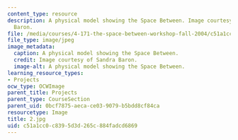 ```yaml
---
content_type: resource
description: A physical model showing the Space Between. Image courtesy of Sandra
  Baron.
file: /media/courses/4-171-the-space-between-workshop-fall-2004/c51a1cc0c8395d3d265c884fadcd6869_2.jpg
file_type: image/jpeg
image_metadata:
  caption: A physical model showing the Space Between.
  credit: Image courtesy of Sandra Baron.
  image-alt: A physical model showing the Space Between.
learning_resource_types:
- Projects
ocw_type: OCWImage
parent_title: Projects
parent_type: CourseSection
parent_uid: 0bcf7875-aeca-ce03-9079-b5bdd8cf84ca
resourcetype: Image
title: 2.jpg
uid: c51a1cc0-c839-5d3d-265c-884fadcd6869
---
```

